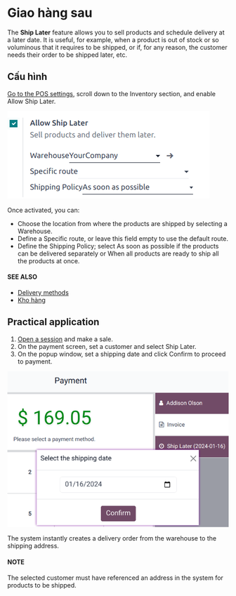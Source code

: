 # Giao hàng sau

The **Ship Later** feature allows you to sell products and schedule delivery at a later date. It is
useful, for example, when a product is out of stock or so voluminous that it requires to be shipped,
or if, for any reason, the customer needs their order to be shipped later, etc.

## Cấu hình

[Go to the POS settings](../configuration.md#configuration-settings), scroll down to the Inventory
section, and enable Allow Ship Later.

![settings to enable and configure the ship later feature](../../../../_images/settings4.png)

Once activated, you can:

- Choose the location from where the products are shipped by selecting a Warehouse.
- Define a Specific route, or leave this field empty to use the default route.
- Define the Shipping Policy; select As soon as possible if the products
  can be delivered separately or When all products are ready to ship all the products at
  once.

#### SEE ALSO
- [Delivery methods](../../../inventory_and_mrp/inventory/shipping_receiving/setup_configuration.md)
- [Kho hàng](../../../inventory_and_mrp/inventory/warehouses_storage/inventory_management/warehouses.md)

## Practical application

1. [Open a session](../../point_of_sale.md#pos-session-start) and make a sale.
2. On the payment screen, set a customer and select Ship Later.
3. On the popup window, set a shipping date and click Confirm to proceed to payment.

![selecting ship later at checkout.](../../../../_images/payment1.png)

The system instantly creates a delivery order from the warehouse to the shipping address.

#### NOTE
The selected customer must have referenced an address in the system for products to be shipped.

